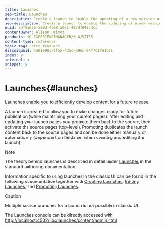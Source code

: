 ```yaml
---
title: Launches
seo-title: Launches
description: Create a launch to enable the updating of a new version of existing web pages for future activation. When you create a Launch, you specify a title and the source page.
seo-description: Create a launch to enable the updating of a new version of existing web pages for future activation. When you create a Launch, you specify a title and the source page.
uuid: 54f9ad76-5203-46e8-a071-487df948c4cc
contentOwner: Alison Heimoz
products: SG_EXPERIENCEMANAGER/6.4/SITES
content-type: reference
topic-tags: site-features
discoiquuid: 4a01e90c-bfa5-435c-a96c-94f7d1fe1b08
index: y
internal: n
snippet: y
---
```


# Launches{#launches}

Launches enable you to efficiently develop content for a future release.

A launch is created to allow you to make changes ready for future publication (while maintaining your current pages). After editing and updating your launch pages you promote them back to the source, then activate the source pages (top-level). Promoting duplicates the launch content back to the source pages and can be done either manually or automatically (dependent on fields set when creating and editing the launch).

>[!NOTE]
>
>The theory behind launches is described in detail under [Launches](../../../sites/authoring/using/launches.md) in the standard authoring documentation.
>
>Information specific to using launches in the classic UI can be found in the following documentation together with [Creating Launches](../../../sites/classic-ui-authoring/using/classic-launches-creating.md), [Editing Launches](../../../sites/classic-ui-authoring/using/classic-launches-editing.md), and [Promoting Launches](../../../sites/classic-ui-authoring/using/classic-launches-promoting.md).

>[!CAUTION]
>
>Multiple source branches for a launch is not possible in classic UI.

The Launches console can be directly accessed with [http://localhost:4502/libs/launches/content/admin.html](http://localhost:4502/libs/launches/content/admin.html)
